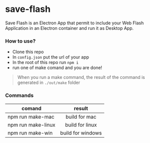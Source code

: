 # save-flash
Save Flash is an Electron App that permit to include your Web Flash Application in an Electron container and run it as Desktop App.

### How to use?
- Clone this repo
- In `config.json` put the url of your app
- In the root of this repo run `npm i`
- run one of make comand and you are done!

> When you run a make command, the result of the command is generated in `./out/make` folder

### Commands
| comand   |      result      |
|----------|:-------------:|
| npm run make-mac |  build for mac | 
| npm run make-linux |    build for linux   |   
| npm run make-win |  build for windows |   
    
